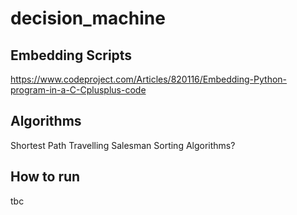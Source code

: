 # decision_machine

## Embedding Scripts
https://www.codeproject.com/Articles/820116/Embedding-Python-program-in-a-C-Cplusplus-code

## Algorithms
Shortest Path
Travelling Salesman
Sorting Algorithms?

## How to run
tbc
